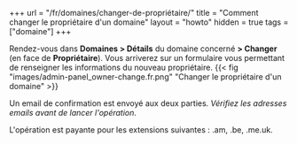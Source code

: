 +++
url = "/fr/domaines/changer-de-propriétaire/"
title = "Comment changer le propriétaire d'un domaine"
layout = "howto"
hidden = true
tags = ["domaine"]
+++

Rendez-vous dans **Domaines > Détails** du domaine concerné **> Changer** (en face de **Propriétaire**). Vous arriverez sur un formulaire vous permettant de renseigner les informations du nouveau propriétaire.
{{< fig "images/admin-panel_owner-change.fr.png" "Changer le propriétaire d'un domaine" >}}

Un email de confirmation est envoyé aux deux parties. _Vérifiez les adresses emails avant de lancer l'opération_.

L'opération est payante pour les extensions suivantes : .am, .be, .me.uk.
